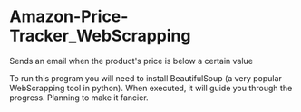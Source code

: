 # Amazon-Price-Tracker_WebScrapping
Sends an email when the product's price is below a certain value

To run this program you will need to install BeautifulSoup (a very popular WebScrapping tool in python).
When executed, it will guide you through the progress. Planning to make it fancier.
